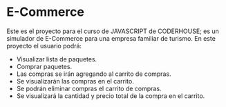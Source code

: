# E-Commerce

Este es el proyecto para el curso de JAVASCRIPT de CODERHOUSE; es un simulador de E-Commerce para una empresa familiar de turismo. En este proyecto el usuario podrá:

- Visualizar lista de paquetes.
- Comprar paquetes.
- Las compras se irán agregando al carrito de compras.
- Se visualizarán las compras en el carrito.
- Se podrán eliminar compras el carrito de compras.
- Se visualizará la cantidad y precio total de la compra en el carrito.